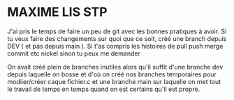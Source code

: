 # MAXIME LIS STP

J'ai pris le temps de faire un peu de git avec les bonnes pratiques à avoir. Si tu veux faire des changements sur quoi que ce soit, créé une branch depuis DEV ( et pas depuis main ). Si t'as compris les histoires de pull push merge commit etc nickel sinon tu peux me demander 

On avait créé plein de branches inutiles alors qu'il suffit d'une branche dev depuis laquelle on bosse et d'où on créé nos branches temporaires pour modiier/créer caque fichier.c et une branche main sur laquelle on met tout le travail de temps en temps quand on est certains qu'il est propre.
